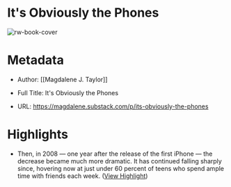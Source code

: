 # It's Obviously the Phones

![rw-book-cover](https://substackcdn.com/image/fetch/f_auto,q_auto:good,fl_progressive:steep/https%3A%2F%2Fsubstack-post-media.s3.amazonaws.com%2Fpublic%2Fimages%2Fcd0c50e4-2317-4d26-90ff-3982a0bae46e_1344x962.png)

# Metadata
- Author: [[Magdalene J. Taylor]]
- Full Title: It's Obviously the Phones

- URL: https://magdalene.substack.com/p/its-obviously-the-phones

# Highlights
- Then, in 2008 — one year after the release of the first iPhone — the decrease became much more dramatic. It has continued falling sharply since, hovering now at just under 60 percent of teens who spend ample time with friends each week. ([View Highlight](https://read.readwise.io/read/01hrnkxd6x37rc4j8vn7c4n3mr))
